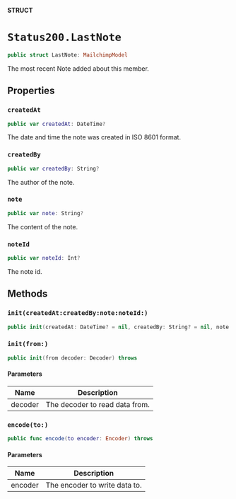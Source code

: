 **STRUCT**

# `Status200.LastNote`

```swift
public struct LastNote: MailchimpModel
```

The most recent Note added about this member.

## Properties
### `createdAt`

```swift
public var createdAt: DateTime?
```

The date and time the note was created in ISO 8601 format.

### `createdBy`

```swift
public var createdBy: String?
```

The author of the note.

### `note`

```swift
public var note: String?
```

The content of the note.

### `noteId`

```swift
public var noteId: Int?
```

The note id.

## Methods
### `init(createdAt:createdBy:note:noteId:)`

```swift
public init(createdAt: DateTime? = nil, createdBy: String? = nil, note: String? = nil, noteId: Int? = nil)
```

### `init(from:)`

```swift
public init(from decoder: Decoder) throws
```

#### Parameters

| Name | Description |
| ---- | ----------- |
| decoder | The decoder to read data from. |

### `encode(to:)`

```swift
public func encode(to encoder: Encoder) throws
```

#### Parameters

| Name | Description |
| ---- | ----------- |
| encoder | The encoder to write data to. |